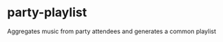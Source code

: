 party-playlist
==============

Aggregates music from party attendees and generates a common playlist
